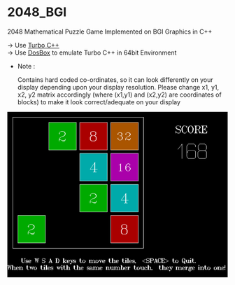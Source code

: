 # 2048_BGI
2048 Mathematical Puzzle Game Implemented on BGI Graphics in C++

-> Use [Turbo C++](http://en.wikipedia.org/wiki/Turbo_C%2B%2B)<br>
-> Use [DosBox](https://www.dosbox.com/) to emulate Turbo C++ in 64bit Environment<br> 



* Note :

    Contains hard coded co-ordinates, so it can look differently on your display depending upon your display resolution. Please change x1, y1, x2, y2 matrix accordingly (where (x1,y1) and (x2,y2) are coordinates of blocks) to make it look correct/adequate on your display 

![alt tag](https://github.com/pallavmahamana/2048_BGI/blob/master/Screenshots/2048.png)

